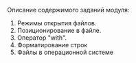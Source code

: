 Описание содержимого заданий модуля:
1. Режимы открытия файлов.
2. Позиционирование в файле.
3. Оператор "with".
4. Форматирование строк
5. Файлы в операционной системе
